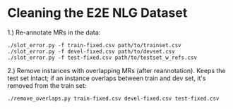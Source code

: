 

Cleaning the E2E NLG Dataset
============================


1.) Re-annotate MRs in the data:
```
./slot_error.py -f train-fixed.csv path/to/trainset.csv
./slot_error.py -f devel-fixed.csv path/to/devset.csv
./slot_error.py -f test-fixed.csv path/to/testset_w_refs.csv
```


2.) Remove instances with overlapping MRs (after reannotation). Keeps the test set intact; if an instance overlaps between train and dev set, it's removed from the train set:

```
./remove_overlaps.py train-fixed.csv devel-fixed.csv test-fixed.csv
```

